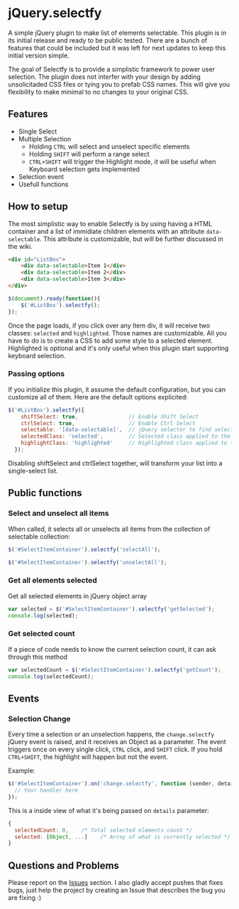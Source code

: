 # jQuery.selectfy
A simple jQuery plugin to make list of elements selectable. This plugin is in its initial release and ready to be public tested. There are a bunch of features that could be included but it was left for next updates to keep this initial version simple.

The goal of Selectfy is to provide a simplistic framework to power user selection. The plugin does not interfer with your design by adding unsolicitaded CSS files or tying you to prefab CSS names. This will give you flexibility to make minimal to no changes to your original CSS.

## Features
* Single Select
* Multiple Selection
  * Holding `CTRL` will select and unselect specific elements
  * Holding `SHIFT` will perform a range select
  * `CTRL+SHIFT` will trigger the Highlight mode, it will be useful when Keyboard selection gets implemented
* Selection event
* Usefull functions

## How to setup
The most simplistic way to enable Selectfy is by using having a HTML container and a list of immidiate children elements with an attribute ```data-selectable```. This attribute is customizable, but will be further discussed in the wiki.

```html
<div id="ListBox">
	<div data-selectable>Item 1</div>
	<div data-selectable>Item 2</div>
	<div data-selectable>Item 3</div>
</div>
```

```javascript
$(document).ready(function(){
	$('#ListBox').selectfy();
});
```

Once the page loads, if  you click over any Item div, it will receive two classes: ```selected``` and ```highlighted```. Those names are customizable. All you have to do is to create a CSS to add some style to a selected element. Highlighted is optional and it's only useful when this plugin start supporting keyboard selection.

### Passing options
If you initialize this plugin, it assume the default configuration, but you can customize all of them. Here are the default options explicited:
```javascript
$('#ListBox').selectfy({
    shiftSelect: true,                // Enable Shift Select
    ctrlSelect: true,                 // Enable Ctrl Select
    selectable: '[data-selectable]',  // jQuery selector to find selectable items inside its container
    selectedClass: 'selected',        // Selected class applied to the item
    highlightClass: 'highlighted'     // Highlighted class applied to the item
  });
```

Disabling shiftSelect and ctrlSelect together, will transform your list into a single-select list.

## Public functions

### Select and unselect all items
When called, it selects all or unselects all items from the collection of selectable collection:
```javascript
$('#SelectItemContainer').selectfy('selectAll');

$('#SelectItemContainer').selectfy('unselectAll');
```

### Get all elements selected
Get all selected elements in jQuery object array
```javascript
var selected = $('#SelectItemContainer').selectfy('getSelected');
console.log(selected);
```

### Get selected count
If a piece of code needs to know the current selection count, it can ask through this method
```javascript
var selectedCount = $('#SelectItemContainer').selectfy('getCount');
console.log(selectedCount);
```

## Events

### Selection Change
Every time a selection or an unselection happens, the ```change.selectfy``` jQuery event is raised, and it receives an Object as a parameter. The event triggers once on every single click, ```CTRL``` click, and ```SHIFT``` click. If you hold ```CTRL+SHIFT```, the highlight will happen but not the event.

Example:
```javascript
$('#SelectItemContainer').on('change.selectfy', function (sender, details) {
  // Your handler here
});
```

This is a inside view of what it's being passed on ```details``` parameter:
```javascript
{
  selectedCount: 0,    /* Total selected elements count */
  selected: [Object, ...]    /* Array of what is currently selected */
}
```

## Questions and Problems
Please report on the [Issues](https://github.com/dorival/jquery.selectfy/issues) section. I also gladly accept pushes that fixes bugs, just help the project by creating an Issue that describes the bug you are fixing :)
